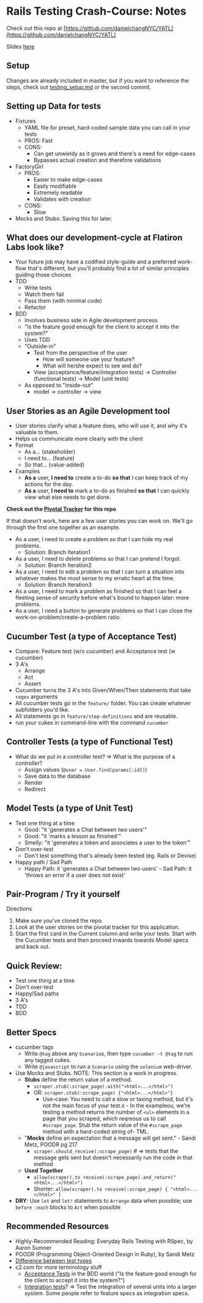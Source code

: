 # Rails Testing Crash-Course: Notes

Check out this repo at [https://github.com/danielchangNYC/YATL](https://github.com/danielchangNYC/YATL)

Slides [here](https://docs.google.com/presentation/d/1a4WufMl5S_6gQ7c1PSK6t85ElWqgoNXUBmEEyc1A2nE/pub?start=true&loop=false&delayms=15000)

## Setup

Changes are already included in master, but if you want to reference the steps, check out [testing_setup.md](https://github.com/danielchangNYC/YATL/blob/master/testing_setup.md) or the second commit.

## Setting up Data for tests
  - Fixtures
    - YAML file for preset, hard-coded sample data you can call in your tests
    - PROS: Fast
    - CONS:
      - Can get unwieldy as it grows and there's a need for edge-cases
      - Bypasses actual creation and therefore validations
  - FactoryGirl
    - PROS:
      - Easier to make edge-cases
      - Easily modifiable
      - Extremely readable
      - Validates with creation
    - CONS:
      - Slow
  - Mocks and Stubs: Saving this for later.

## What does our development-cycle at Flatiron Labs look like?
- Your future job may have a codified style-guide and a preferred work-flow that's different, but you'll probably find a lot of similar principles guiding those choices
- TDD
  - Write tests
  - Watch them fail
  - Pass them (with minimal code)
  - Refactor
- BDD
  - Involves business side in Agile development process
  - "Is the feature good enough for the client to accept it into the system?"
  - Uses TDD
  - "Outside-in"
    - Test from the perspective of the user
      - How will someone use your feature?
      - What will he/she expect to see and do?
    - View (acceptance/feature/integration tests) -> Controller (functional tests) -> Model (unit tests)
  - As opposed to "inside-out"
    - model -> controller -> view

## User Stories as an Agile Development tool
- User stories clarify what a feature does, who will use it, and why it's valuable to them.
- Helps us communicate more clearly with the client
- Format
  - As a... (stakeholder)
  - I need to... (feature)
  - So that... (value-added)
- Examples
  - **As a** user, **I need to** create a to-do **so that** I can keep track of my actions for the day.
  - **As a** user, **I need to** mark a to-do as finished **so that** I can quickly view what else needs to get done.

**Check out the [Pivotal Tracker](https://www.pivotaltracker.com/n/projects/1063890) for this repo**

If that doesn't work, here are a few user stories you can work on. We'll go through the first one together as an example.

- As a user, I need to create a problem so that I can hide my real problems.
  - Solution: Branch Iteration1
- As a user, I need to delete problems so that I can pretend I forgot.
  - Solution: Branch Iteration2
- As a user, I need to edit a problem so that I can turn a situation into whatever makes the most sense to my erratic heart at the time.
  - Solution: Branch Iteration3
- As a user, I need to mark a problem as finished so that I can feel a fleeting sense of security before what's bound to happen later: more problems.
- As a user, I need a button to generate problems so that I can close the work-on-problem/create-a-problem ratio.

## Cucumber Test (a type of Acceptance Test)
- Compare: Feature test (w/o cucumber) and Acceptance test (w cucumber)
- 3 A's
  - Arrange
  - Act
  - Assert
- Cucumber turns the 3 A's into Given/When/Then statements that take `regex` arguments
- All cucumber tests go in the `feature/` folder. You can create whatever subfolders you'd like.
- All statements go in `feature/step-definitions` and are reusable.
- run your cukes in command-line with the command `cucumber`

## Controller Tests (a type of Functional Test)
- What do we put in a controller test? => What is the purpose of a controller?
  - Assign values (`@user = User.find(params[:id])`)
  - Save data to the database
  - Render
  - Redirect

## Model Tests (a type of Unit Test)
- Test one thing at a time
  - Good: "it 'generates a Chat between two users'"
  - Good: "it 'marks a lesson as finished'"
  - Smelly: "it 'generates a token and associates a user to the token'"
- Don't over-test
  - Don't test something that's already been tested (eg. Rails or Devise)
- Happy path / Sad Path
  - Happy Path: it 'generates a Chat between two users' - Sad Path: it 'throws an error if a user does not exist'

## Pair-Program / Try it yourself
Directions
1. Make sure you've cloned the repo.
2. Look at the user stories on the pivotal tracker for this application.
3. Start the first card in the Current column and write your tests. Start with the Cucumber tests and then proceed inwards towards Model specs and back out.

## Quick Review:
  - Test one thing at a time
  - Don't over-test
  - Happy/Sad paths
  - 3 A's
  - TDD
  - BDD

## Better Specs
- cucumber tags
  - Write `@tag` above any `Scenario`s, then type `cucumber -t @tag` to run any tagged cukes.
  - Write `@javascript` to run a `Scenario` using the `selenium` web-driver.
- Use Mocks and Stubs. NOTE: This section is a work in progress.
  - **Stubs** define the return value of a method.
    - `scraper.stub(:scrape_page).with("<html>...</html>")`
    - OR: `scraper.stub(:scrape_page) {"<html>...</html>"}`
        - Use-case: You need to call a slow or taxing method, but it's not the main focus of your test.x  - In the exampleou, we're testing a method returns the number of `<ul>` elements in a page that you scraped, which reqreous us to call `#scrape_page`. Stub the return value of the `#scrape_page` method with a hard-coded string of-   TML.
  - "**Mocks** define an expectation that a message will get sent." - Sandi Metz, POODR pg 217
    - `scraper.should_receive(:scrape_page)` # => tests that the message gets sent but doesn't necessarily run the code in that method
  - **Used Together**
    - `allow(scraper).to receive(:scrape_page).and_return("<html>...</html>")`
    - Shorter: `allow(scraper).to receive(:scrape_page) { "<html>...</html>" }`
- **DRY**: Use `let` and `let!` statements to `Arrange` data when possible; use `before :each` blocks to `Act` when possible

## Recommended Resources
- Highly-Recommended Reading: Everyday Rails Testing with RSpec, by Aaron Sumner
- POODR (Programming Object-Oriented Design in Ruby), by Sandi Metz
- [Difference between test types](https://stackoverflow.com/questions/4904096/whats-the-difference-between-unit-functional-acceptance-and-integration-test)
- c2.com for more terminology stuff
  - [Acceptance Tests][2] in the BDD world ("Is the feature good enough for the client to accept it into the system?")
   - [Integration tests][1]? => Test the integration of several units into a larger system. Some people refer to feature specs as integration specs.

[1]: http://c2.com/cgi/wiki?IntegrationTest
[2]: http://c2.com/cgi/wiki?AcceptanceTest
